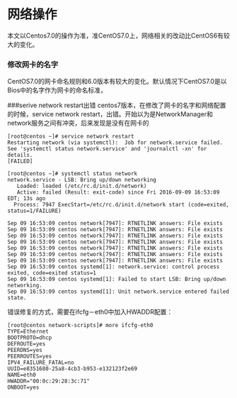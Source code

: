 # 网络操作

本文以Centos7.0的操作为准，准CentOS7.0上，网络相关的改动比CentOS6有较大的变化。

### 修改网卡的名字

CentOS7.0的网卡命名规则和6.0版本有较大的变化。默认情况下CentOS7.0是以Bios中的名字作为网卡的命名标准，

###serive network restart出错
centos7版本，在修改了网卡的名字和网络配置的时候，service network restart，出错。开始以为是NetworkManager和network服务之间有冲突，后来发现是没有在网卡的

```
[root@centos ~]# service network restart
Restarting network (via systemctl):  Job for network.service failed. See 'systemctl status network.service' and 'journalctl -xn' for details.
[FAILED]

[root@centos ~]# systemctl status network
network.service - LSB: Bring up/down networking
   Loaded: loaded (/etc/rc.d/init.d/network)
   Active: failed (Result: exit-code) since Fri 2016-09-09 16:53:09 EDT; 13s ago
  Process: 7947 ExecStart=/etc/rc.d/init.d/network start (code=exited, status=1/FAILURE)

Sep 09 16:53:09 centos network[7947]: RTNETLINK answers: File exists
Sep 09 16:53:09 centos network[7947]: RTNETLINK answers: File exists
Sep 09 16:53:09 centos network[7947]: RTNETLINK answers: File exists
Sep 09 16:53:09 centos network[7947]: RTNETLINK answers: File exists
Sep 09 16:53:09 centos network[7947]: RTNETLINK answers: File exists
Sep 09 16:53:09 centos network[7947]: RTNETLINK answers: File exists
Sep 09 16:53:09 centos network[7947]: RTNETLINK answers: File exists
Sep 09 16:53:09 centos systemd[1]: network.service: control process exited, code=exited status=1
Sep 09 16:53:09 centos systemd[1]: Failed to start LSB: Bring up/down networking.
Sep 09 16:53:09 centos systemd[1]: Unit network.service entered failed state.
```

错误修复的方式，需要在ifcfg－eth0中加入HWADDR配置：

```
[root@centos network-scripts]# more ifcfg-eth0
TYPE=Ethernet
BOOTPROTO=dhcp
DEFROUTE=yes
PEERDNS=yes
PEERROUTES=yes
IPV4_FAILURE_FATAL=no
UUID=e8351680-25a8-4cb3-b953-e132123f2e69
NAME=eth0
HWADDR="00:0c:29:28:3c:71"
ONBOOT=yes
```

